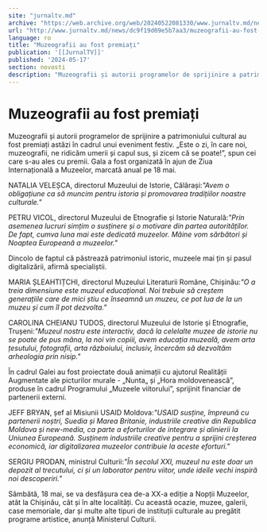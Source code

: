 ```yaml
---
site: "jurnaltv.md"
archive: "https://web.archive.org/web/20240522081330/www.jurnaltv.md/news/dc9f19d09e5b7aa3/muzeografii-au-fost-premiati.html?utm_source=RSS&utm_medium=RSS&utm_campaign=RSS"
url: "http://www.jurnaltv.md/news/dc9f19d09e5b7aa3/muzeografii-au-fost-premiati.html"
language: ro
title: "Muzeografii au fost premiați"
publication: '[[JurnalTV]]'
published: '2024-05-17'
section: novosti
description: "Muzeografii și autorii programelor de sprijinire a patrimoniului cultural au fost premiați astăzi în cadrul unui eveniment festiv. „Este o zi, în care noi, muzeografii, ne ridicăm umerii și capul sus, și zicem că se poate!”, spun cei care s-au ales cu premii. Gala a fost organizată în ajun de Ziua Internațională a Muzeelor, marcată anual pe 18 mai."
---
```


# Muzeografii au fost premiați

Muzeografii și autorii programelor de sprijinire a patrimoniului cultural au fost premiați astăzi în cadrul unui eveniment festiv. „Este o zi, în care noi, muzeografii, ne ridicăm umerii și capul sus, și zicem că se poate!”, spun cei care s-au ales cu premii. Gala a fost organizată în ajun de Ziua Internațională a Muzeelor, marcată anual pe 18 mai.

NATALIA VELEȘCA, directorul Muzeului de Istorie, Călărași:*"Avem o obligațiune ca să muncim pentru istoria și promovarea tradițiilor noastre culturale."*

PETRU VICOL, directorul Muzeului de Etnografie și Istorie Naturală:*"Prin asemenea lucruri simțim o susținere și o motivare din partea autorităților. De fapt, cumva luna mai este dedicată muzeelor. Mâine vom sărbători și Noaptea Europeană a muzeelor."*

Dincolo de faptul că păstrează patrimoniul istoric, muzeele mai țin și pasul digitalizării, afirmă specialiștii.

MARIA ȘLEAHTIȚCHI, directorul Muzeului Literaturii Române, Chișinău:*"O a treia dimensiune este muzeul educațional. Noi trebuie să creștem generațiile care de mici știu ce înseamnă un muzeu, ce pot lua de la un muzeu și cum îl pot dezvolta."*

CAROLINA CHEIANU TUDOS, directorul Muzeului de Istorie și Etnografie, Trușeni:*"Muzeul nostru este interactiv, dacă la celelalte muzee de istorie nu se poate de pus mâna, la noi vin copiii, avem educația muzeală, avem arta țesutului, fotografii, arta războiului, inclusiv, încercăm să dezvoltăm arheologia prin nisip."*

În cadrul Galei au fost proiectate două animații cu ajutorul Realității Augmentate ale picturilor murale - „Nunta„ și „Hora moldovenească”, produse în cadrul Programului „Muzeele viitorului”, sprijinit financiar de partenerii externi.

JEFF BRYAN, șef al Misiunii USAID Moldova:*"USAID susține, împreună cu partenerii noștri, Suedia și Marea Britanie, industriile creative din Republica Moldova și new-media, ca parte a eforturilor de integrare și alinierii la Uniunea Europeană. Susținem industriile creative pentru a sprijini creșterea economică, iar digitalizarea muzeelor contribuie la aceste eforturi."*

SERGIU PRODAN, ministrul Culturii:*"În secolul XXI, muzeul nu este doar un depozit al trecutului, ci și un laborator pentru viitor, unde ideile vechi inspiră noi descoperiri."*

Sâmbătă, 18 mai, se va desfășura cea de-a XX-a ediție a Nopții Muzeelor, atât la Chișinău, cât și în alte localități. Cu această ocazie, muzee, galerii, case memoriale, dar și multe alte tipuri de instituții culturale au pregătit programe artistice, anunță Ministerul Culturii.